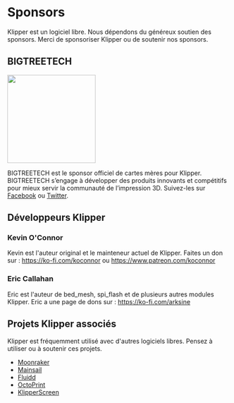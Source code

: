 # Sponsors

Klipper est un logiciel libre. Nous dépendons du généreux soutien des sponsors. Merci de sponsoriser Klipper ou de soutenir nos sponsors.

## BIGTREETECH

[<img src="./img/sponsors/BTT_BTT.png" width="200" />](https://bigtree-tech.com/collections/all-products)

BIGTREETECH est le sponsor officiel de cartes mères pour Klipper. BIGTREETECH s’engage à développer des produits innovants et compétitifs pour mieux servir la communauté de l’impression 3D. Suivez-les sur [Facebook](https://www.facebook.com/BIGTREETECH) ou [Twitter](https://twitter.com/BigTreeTech).

## Développeurs Klipper

### Kevin O'Connor

Kevin est l'auteur original et le mainteneur actuel de Klipper. Faites un don sur : <https://ko-fi.com/koconnor> ou <https://www.patreon.com/koconnor>

### Eric Callahan

Eric est l'auteur de bed_mesh, spi_flash et de plusieurs autres modules Klipper. Eric a une page de dons sur : <https://ko-fi.com/arksine>

## Projets Klipper associés

Klipper est fréquemment utilisé avec d'autres logiciels libres. Pensez à utiliser ou à soutenir ces projets.

* [Moonraker](https://github.com/Arksine/moonraker)
* [Mainsail](https://github.com/mainsail-crew/mainsail)
* [Fluidd](https://github.com/fluidd-core/fluidd)
* [OctoPrint](https://octoprint.org/)
* [KlipperScreen](https://github.com/jordanruthe/KlipperScreen)
